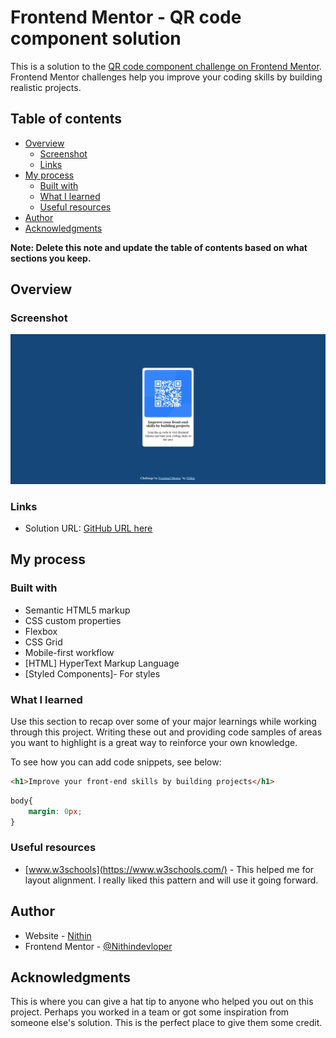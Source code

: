 # Frontend Mentor - QR code component solution

This is a solution to the [QR code component challenge on Frontend Mentor](https://www.frontendmentor.io/challenges/qr-code-component-iux_sIO_H). Frontend Mentor challenges help you improve your coding skills by building realistic projects. 

## Table of contents

- [Overview](#overview)
  - [Screenshot](#screenshot)
  - [Links](#links)
- [My process](#my-process)
  - [Built with](#built-with)
  - [What I learned](#what-i-learned)
  - [Useful resources](#useful-resources)
- [Author](#author)
- [Acknowledgments](#acknowledgments)

**Note: Delete this note and update the table of contents based on what sections you keep.**

## Overview

### Screenshot

![alt text](image.png)
### Links

- Solution URL: [GitHub URL here](https://github.com/Nithindevloper/qr-code-component-main.git)

## My process

### Built with

- Semantic HTML5 markup
- CSS custom properties
- Flexbox
- CSS Grid
- Mobile-first workflow
- [HTML] HyperText Markup Language
- [Styled Components]- For styles


### What I learned

Use this section to recap over some of your major learnings while working through this project. Writing these out and providing code samples of areas you want to highlight is a great way to reinforce your own knowledge.

To see how you can add code snippets, see below:

```html
<h1>Improve your front-end skills by building projects</h1>
```
```css
body{
    margin: 0px; 
}
```

### Useful resources

- [www.w3schools](https://www.w3schools.com/) - This helped me for layout alignment. I really liked this pattern and will use it going forward.


## Author

- Website - [Nithin](https://www.your-site.com)
- Frontend Mentor - [@Nithindevloper](https://www.frontendmentor.io/profile/yourusername)


## Acknowledgments

This is where you can give a hat tip to anyone who helped you out on this project. Perhaps you worked in a team or got some inspiration from someone else's solution. This is the perfect place to give them some credit.

